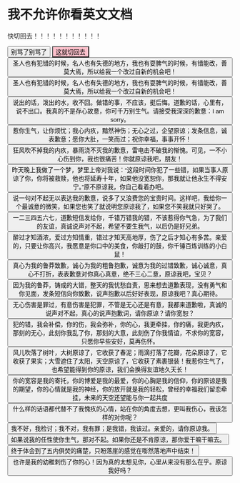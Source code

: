 # 我不允许你看英文文档

快切回去！！！！！！！！！！！


<button type="button" onclick="alert(randomText())">别骂了别骂了</button>
<button style="background-color: #FFC0CB;" onclick="window.location.href = '/carla-docs/#/README'">这就切回去</button>
<button type="button" onclick="alert(randomText())">圣人也有犯错的时候，名人也有失德的地方，我也有耍脾气的时候，有错能改，善莫大焉，所以给我一个改过自新的机会吧！</button>
<button type="button" onclick="alert(randomText())">圣人也有犯错的时候，名人也有失德的地方，我也有耍脾气的时候，有错能改，善莫大焉，所以给我一个改过自新的机会吧！</button>
<button type="button" onclick="alert(randomText())">说出的话，泼出的水，收不回。做错的事，不应该，挺后悔。道歉的话，心里有，说不出口。我真的不是存心故意，你可千万别生气。请接受我深深的歉意：I am sorry。</button>
<button type="button" onclick="alert(randomText())">惹你生气，让你烦忧；我心内疚，黯然神伤；无心之过，企望原谅；发条信息，诚表歉意；愿你大肚，一笑而过；祝你幸福，事事开怀！</button>
<button type="button" onclick="alert(randomText())">狂风吹不掉我的内疚，暴雨浇不灭我的歉意，雷电击不破我的惭愧。可见，一不小心伤到你，我也很痛苦！你就原谅我吧，朋友！</button>
<button type="button" onclick="alert(randomText())">昨天晚上我做了一个梦，梦里上帝对我说：“这段时间你犯了一些错，如果当事人原谅了你，你将被救赎，他也将延寿十年，如果他没宽恕你，那我就让他永生不得安宁。”原不原谅我，你自己看着办吧。</button>
<button type="button" onclick="alert(randomText())">说一句对不起无以表达我的歉意，说多了又浪费您的宝贵时间。这样吧，我给你一个最诚意的微笑，如果您也笑了就说明您原谅我了，如果您不笑我就只好哭了。</button>
<button type="button" onclick="alert(randomText())">一二三四五六七，道歉短信发给你，千错万错我的错，不该惹得你气急，为了我们的友谊，真诚说声对不起，希望不要生我气，以后仍是好兄弟。</button>
<button type="button" onclick="alert(randomText())">醉过才知酒浓，爱过方知情重，错过才知天高地厚，伤了之后才知心有多苦。亲爱的，只要让你高兴，我愿意是你口中的美食，你敲打的鼓，你千锤百炼训练的小白鼠！</button>
<button type="button" onclick="alert(randomText())">真心为我的鲁莽致歉，诚心为我的粗鲁抱歉，诚意为我的过错致歉，诚心诚意，真心不打折，表表歉意对你真心真意，绝不三心二意，原谅我吧，宝贝？</button>
<button type="button" onclick="alert(randomText())">因为我的鲁莽，铸成的大错，整天的我忧愁自责，思来想去道歉表现，没有勇气和你见面，发条短信向你致歉，说声抱歉以后好好表现，原谅我吧？真心期待。</button>
<button type="button" onclick="alert(randomText())">无心伤害是罪过，有意伤害是犯罪，不管是无心还是有意，我都来道歉啦，真诚的说声对不起，真心的说声抱歉词，请你原谅？请你宽恕？</button>
<button type="button" onclick="alert(randomText())">犯的错，我会补偿，你的伤，我会弥补，你的心，我更牵挂，你的痛，我更内疚，那刻的无心，此刻你我乱了你，那刻的大意，此刻伤了你我情谊，不求你的宽容，只愿你早些安好，莫再伤怀。</button>
<button type="button" onclick="alert(randomText())">风儿吹落了树叶，大树原谅了，它收获了春泥；雨滴打落了花瓣，花朵原谅了，它收获了果实；大雪遮住了太阳，天空原谅了，它收获了素裹银装！我惹你生气了，也希望能得到你的原谅，我们会换得友谊地久天长！</button>
<button type="button" onclick="alert(randomText())">你的宽容是我的寄托，你的博爱是我的最爱，你的心胸是我的信仰，你的原谅是我的期望，你的心情就是我的神经，你的放开就是我的轻松，曾经的幸福我们留恋牵挂，未来的天空还望能与你一起共度</button>
<button type="button" onclick="alert(randomText())">什么样的话语都代替不了我愧疚的心情，站在你的角度去想，更叫我伤心，我该怎样的对你呢？</button>
<button type="button" onclick="alert(randomText())">我不好，我检讨；我不对，我有罪；是我错，我该过。亲爱的，请你原谅我。</button>
<button type="button" onclick="alert(randomText())">如果说我的任性使你生气，那对不起。如果你还是不肯原谅，那你爱干嘛干嘛去。</button>
<button type="button" onclick="alert(randomText())">终于体会到了五内俱焚的痛楚，只盼落崖的感觉在嘭然落地声中结束！</button>
<button type="button" onclick="alert(randomText())">也许是我的幼稚刺伤了你的心！因为真的太想见你，心里从来没有那么在乎。原谅我好吗？</button>
